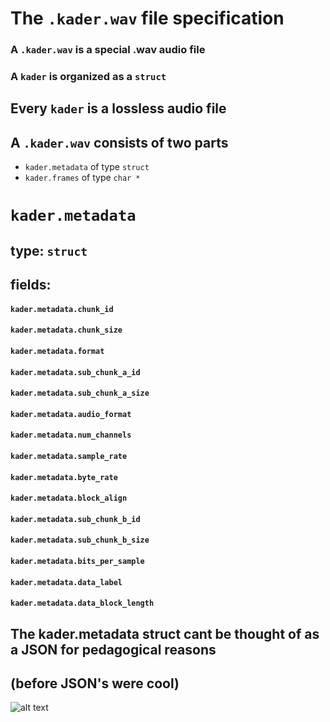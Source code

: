 # The ```.kader.wav``` file specification

### A ```.kader.wav``` is a special .wav audio file
### A ```kader``` is organized as a ```struct```

## Every ```kader``` is a lossless audio file 
## A ```.kader.wav``` consists of two parts 

* ```kader.metadata``` of type ```struct```
* ```kader.frames``` of type ```char *``` 

# ```kader.metadata```

## type: ```struct```

## fields: 

#### ```kader.metadata.chunk_id```
#### ```kader.metadata.chunk_size```
#### ```kader.metadata.format```
#### ```kader.metadata.sub_chunk_a_id```
#### ```kader.metadata.sub_chunk_a_size```
#### ```kader.metadata.audio_format```
#### ```kader.metadata.num_channels```
#### ```kader.metadata.sample_rate```
#### ```kader.metadata.byte_rate```
#### ```kader.metadata.block_align```
#### ```kader.metadata.sub_chunk_b_id```
#### ```kader.metadata.sub_chunk_b_size```
#### ```kader.metadata.bits_per_sample```
#### ```kader.metadata.data_label```
#### ```kader.metadata.data_block_length```


## The kader.metadata struct cant be thought of as a JSON for pedagogical reasons 
## (before JSON's were cool)

![alt text](https://github.com/pablopenrose/c/blob/master/kader.wav/stack.gif?raw=true")
